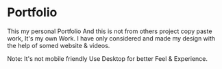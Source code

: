 # Portfolio
This my personal Portfolio
And this is not from others project copy paste work, 
It's my own Work. 
I have only considered and made my design with the help of somed website & videos.

Note: It's not mobile friendly Use Desktop for better Feel & Experience.

